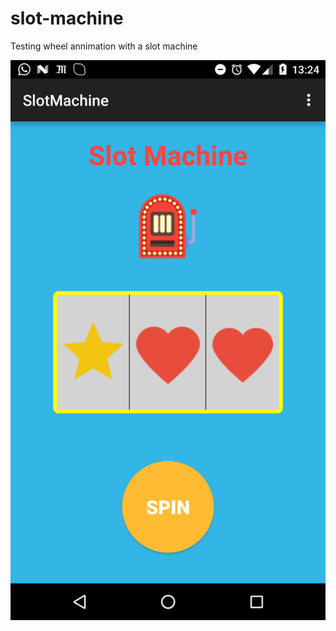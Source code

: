 # slot-machine
Testing wheel annimation with a slot machine

![alt tag](https://raw.githubusercontent.com/Alex-DG/slot-machine/master/slot_machine_screen.png)
